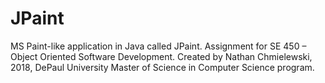 # JPaint
MS Paint-like application in Java called JPaint.
Assignment for SE 450 – Object Oriented Software Development.
Created by Nathan Chmielewski, 2018, DePaul University Master of Science in Computer Science program.
